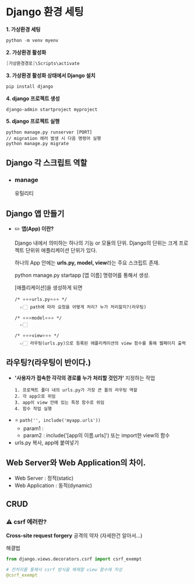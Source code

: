 # Django 환경 세팅

**1. 가상환경 세팅**
  ```powershell
  python -m venv myenv
  ```
**2. 가상환경 활성화**
  ```powershell
  [가상환경경로]\Scripts\activate
  ```
**3. 가상환경 활성화 상태에서 Django 설치**
   ```powershell
   pip install django
   ```
**4. django 프로젝트 생성**
   ```
   django-admin startproject myproject
   ```
**5. django 프로젝트 실행**
   ```
   python manage.py runserver [PORT]
   // migration 에러 발생 시 다음 명령어 실행
   python manage.py migrate
   ``` 


## Django 각 스크립트 역할
- ### manage
  유틸리티


## Django 앱 만들기
* ✏️ **앱(App) 이란?** 

  Django 내에서 의미하는 하나의 기능 or 모듈의 단위.
  Django의 단위는 크게 프로젝트 단위위 애플리케이션 단위가 있다.

  하나의 App 안에는 **urls.py, model, view**라는 주요 스크립트 존재.
  
  python manage.py startapp [앱 이름] 명령어를 통해서 생성.
  
  [애플리케이션]을 생성하게 되면 
  ```
  /* ⭐⭐⭐urls.py⭐⭐⭐ */
    👉🏻 path에 따라 요청을 어떻게 처리? 누가 처리할지?(라우팅)
    
  /* ⭐⭐⭐model⭐⭐⭐ */
    👉🏻

  /* ⭐⭐⭐view⭐⭐⭐ */
    👉🏻 라우팅(urls.py)으로 등록된 애플리케이션의 view 함수를 통해 웹페이지 출력
  ```


## 라우팅?(라우팅이 반이다.)
* **'사용자가 접속한 각각의 경로를 누가 처리할 것인가'** 지정하는 작업
  ```
  1. 프로젝트 폴더 내의 urls.py가 가장 큰 틀의 라우팅 역할
  2. 각 app으로 위임
  3. app이 view 안에 있는 특정 함수로 위임
  4. 함수 작업 실행
  ```
* ⭐ `path('', include('myapp.urls'))`
  - param1 : 
  - param2 : include('[app의 이름.urls]') 또는 import한 view의 함수
* urls.py 복사, app에 붙여넣기


## Web Server와 Web Application의 차이.
* Web Server : 정적(static)
* Web Application : 동적(dynamic)


## CRUD


### ⚠️ csrf 에러란?
**Cross-site request forgery** 공격의 약자 (자세한건 알아서...)

해결법
```python
from django.views.decorators.csrf import csrf_exempt

# 전처리를 통해서 csrf 방식을 해제할 view 함수에 작성
@csrf_exempt
```
